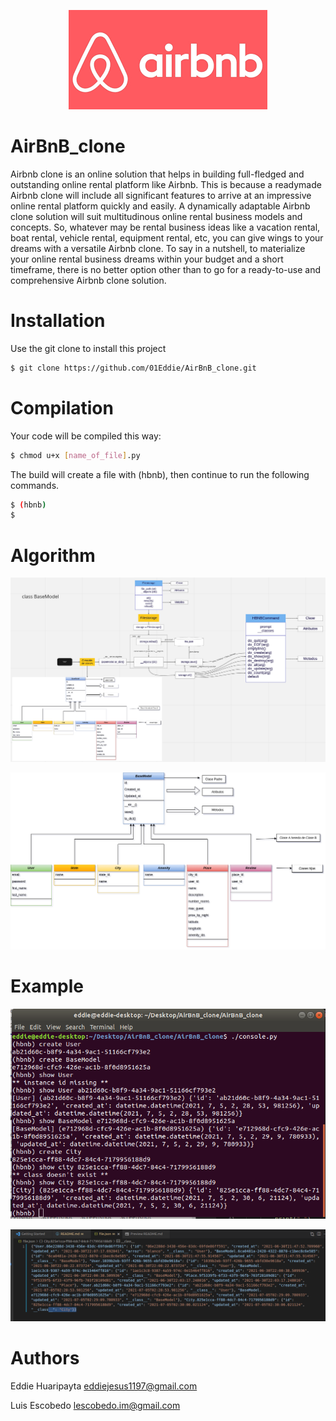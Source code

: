 <p align="center">
<img src="img/download.png" alt="My logo of Holberton"/>
</p>

# AirBnB_clone
Airbnb clone is an online solution that helps in building full-fledged and outstanding online rental platform like Airbnb. This is because a readymade Airbnb clone will include all significant features to arrive at an impressive online rental platform quickly and easily. A dynamically adaptable Airbnb clone solution will suit multitudinous online rental business models and concepts. So, whatever may be rental business ideas like a vacation rental, boat rental, vehicle rental, equipment rental, etc, you can give wings to your dreams with a versatile Airbnb clone. To say in a nutshell, to materialize your online rental business dreams within your budget and a short timeframe, there is no better option other than to go for a ready-to-use and comprehensive Airbnb clone solution.
# Installation
Use the git clone to install this project
```bash
$ git clone https://github.com/01Eddie/AirBnB_clone.git
```
# Compilation
Your code will be compiled this way:
```bash
$ chmod u+x [name_of_file].py
```
The build will create a file with (hbnb), then continue to run the following commands.
```bash
$ (hbnb) 
$ 
```
# Algorithm

<p align="center">
<img src="img/Algo.png" alt="My logo of Holberton"/>
</p>

<p align="center">
<img src="img/POO.png" alt="My logo of Holberton"/>
</p>

# Example

<p align="center">
<img src="img/ex.png" alt="My logo of Holberton"/>
</p>

<p align="center">
<img src="img/exJson.png" alt="My logo of Holberton"/>
</p>

# Authors
Eddie Huaripayta <eddiejesus1197@gmail.com>

Luis Escobedo <lescobedo.im@gmail.com>
